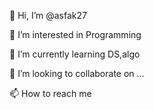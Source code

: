 👋 Hi, I’m @asfak27

👀 I’m interested in Programming

🌱 I’m currently learning DS,algo

💞️ I’m looking to collaborate on ...

📫 How to reach me
